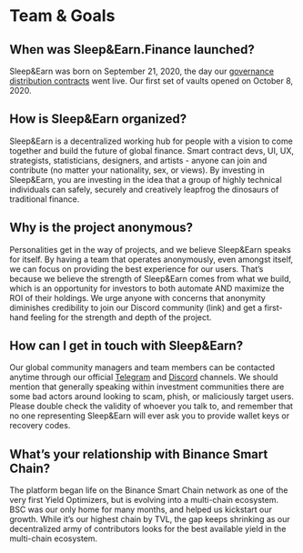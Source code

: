 # Team & Goals

## When was Sleep&Earn.Finance launched?

Sleep&Earn was born on September 21, 2020, the day our [governance distribution contracts](https://medium.com/beefyfinance/bifi-contracts-are-live-on-mainnet-6080577269d7) went live. Our first set of vaults opened on October 8, 2020.

## How is Sleep&Earn organized?

Sleep&Earn is a decentralized working hub for people with a vision to come together and build the future of global finance. Smart contract devs, UI, UX, strategists, statisticians, designers, and artists - anyone can join and contribute \(no matter your nationality, sex, or views\). By investing in Sleep&Earn, you are investing in the idea that a group of highly technical individuals can safely, securely and creatively leapfrog the dinosaurs of traditional finance.

## Why is the project anonymous?

Personalities get in the way of projects, and we believe Sleep&Earn speaks for itself. By having a team that operates anonymously, even amongst itself, we can focus on providing the best experience for our users. That’s because we believe the strength of Sleep&Earn comes from what we build, which is an opportunity for investors to both automate AND maximize the ROI of their holdings. We urge anyone with concerns that anonymity diminishes credibility to join our Discord community \(link\) and get a first-hand feeling for the strength and depth of the project.

## How can I get in touch with Sleep&Earn?

Our global community managers and team members can be contacted anytime through our official [Telegram](https://t.me/beefyfinance) and [Discord](https://discord.gg/yq8wfHd) channels. We should mention that generally speaking within investment communities there are some bad actors around looking to scam, phish, or maliciously target users. Please double check the validity of whoever you talk to, and remember that no one representing Sleep&Earn will ever ask you to provide wallet keys or recovery codes.

## What’s your relationship with Binance Smart Chain?

The platform began life on the Binance Smart Chain network as one of the very first Yield Optimizers, but is evolving into a multi-chain ecosystem. BSC was our only home for many months, and helped us kickstart our growth. While it’s our highest chain by TVL, the gap keeps shrinking as our decentralized army of contributors looks for the best available yield in the multi-chain ecosystem.

